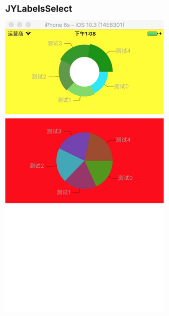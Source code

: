 # JYLabelsSelect
![image](https://github.com/CodingEverydayForFuture/JYPieChart/blob/master/1504674537230.jpg)
